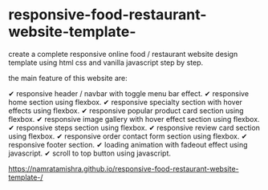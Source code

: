 # responsive-food-restaurant-website-template-


create a complete responsive online food / restaurant website design template using html css and vanilla javascript step by step.

the main feature of this website are:

✔ responsive header / navbar with toggle menu bar effect.
✔ responsive home section using flexbox.
✔ responsive specialty section with hover effects using flexbox.
✔ responsive popular product card section using flexbox.
✔ responsive image gallery with hover effect section using flexbox.
✔ responsive steps section using flexbox.
✔ responsive review card section using flexbox.
✔ responsive order contact form section using flexbox.
✔ responsive footer section.
✔ loading animation with fadeout effect using javascript.
✔ scroll to top button using javascript.


https://namratamishra.github.io/responsive-food-restaurant-website-template-/
